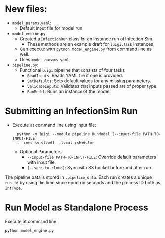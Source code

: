 # New files:

- `model_params.yaml`:
    +  Default input file for model run
- `model_engine.py`:
    + Created a `InfectionRun` class for an instance run of Infection Sim.
        - These methods are an example draft for `luigi.Task` instances
    + Can execute with `python model_engine.py` from command line as well.
    + Uses `model_params.yaml`
- `pipeline.py`:
    + Functional `luigi` pipeline that consists of four tasks:
        - `ReadInputs`: Reads YAML file if one is provided.
        - `SetDefaults`: Sets default values for any missing parameters.
        - `ValidateInputs`: Validates that inputs passed are of proper type.
        - `RunModel`: Runs an instance of the model

# Submitting an InfectionSim Run

- Execute at command line using input file:

        python -m luigi --module pipeline RunModel [--input-file PATH-TO-INPUT-FILE]
        [--send-to-cloud] --local-scheduler

    - Optional Parameters:
        - `--input-file PATH-TO-INPUT-FILE`: Override default parameters with input file.
        - `[--send-to-cloud]`: Sync with S3 bucket before and after run.

The pipeline data is stored in `.pipeline_data`. Each run creates a unique `run_id` by using the time since epoch in seconds and the process ID both as `IntType`.

# Run Model as Standalone Process

Execute at command line:

    python model_engine.py
